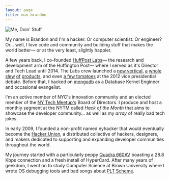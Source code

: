 ```yaml
---
layout: page
title: man brandon
---
```


![Me, Doin' Stuff](http://i.imgur.com/FCM7jqe.jpg)

My name is Brandon and I'm a hacker. Or computer scientist. Or engineer? Or... well, I love code and community and building stuff that makes the world better&mdash; or at the very least, slightly happier.

A few years back, I co-founded [HuffPost Labs](http://code.huffingtonpost.com)&mdash; the research and development arm of the Huffington Post&mdash; where I served as it's Director and Tech Lead until 2014. The Labs crew launched a [new vertical](http://huffpost.com/code), [a](http://blogcast.fm) [whole](http://techcrunch.com/2012/08/29/huffington-post-now-has-its-own-labs-site-for-online-news-experiments/) [slew](http://www.huffingtonpost.com/2014/03/31/pen-name-generator_n_5045267.html) [of](http://www.huffingtonpost.com/2014/03/28/us-citizenship-test-quiz_n_5045045.html) [products](http://www.huffingtonpost.com/2014/03/06/ash-wednesday-photos_n_4906188.html), and even [a few tomatoes](http://techpresident.com/news/22993/how-people-brooklyn-dual-screened-vice-presidential-debate) at the 2012 vice presidential debate. Before that, I hacked on [mongodb](http://www.mongodb.com/) as a Database Kernel Engineer and occasional evangelist.

I'm an active member of NYC's innovation community and an elected member of the [NY Tech Meetup's](http://nytm.org) Board of Directors. I produce and host a monthly segment at the NYTM called *Hack of the Month* that aims to showcase the developer community&hellip; as well as my *array* of really bad tech jokes.

In early 2009, I founded a non-profit named nyhacker that would eventually become the [Hacker Union](http://hackerunion.org/), a distributed collective of hackers, designers, and makers dedicated to supporting and expanding developer communities throughout the world.

My journey started with a particularly peppy [Quadra 660AV](http://www.myoldmac.net/webse-e-flash.htm) boasting a 28.8 Kbps connection and a fresh install of HyperCard. After many years of geekdom, I went on to study Computer Science at Brown University where I wrote OS debugging tools and bad songs about <a href="http://cs.brown.edu/courses/cs173/2005/marker-hero.mp3">PLT Scheme</a>.
